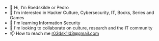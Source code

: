 - 👋 Hi, I’m Roedskilde or Pedro
- 👀 I’m interested in Hacker Culture, Cybersecurity, IT, Books, Series and Games
- 🌱 I'm learning Information Security
- 💞️ I'm looking to collaborate on culture, research and the IT community
- 📫 How to reach me r03dsk1ld3@gmail.com 

<!---
roedskilde/roedskilde is a ✨ special ✨ repository because its `README.md` (this file) appears on your GitHub profile.
You can click the Preview link to take a look at your changes.
--->
